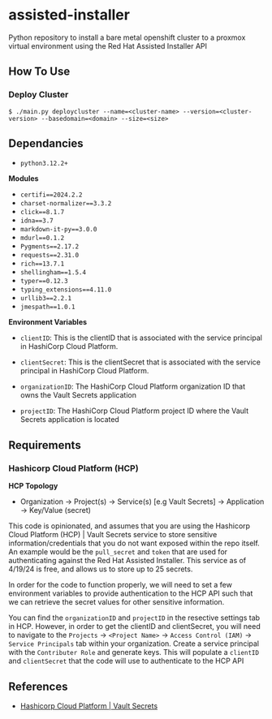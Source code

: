 # assisted-installer
Python repository to install a bare metal openshift cluster to a proxmox virtual environment using the Red Hat Assisted Installer API

## How To Use


### Deploy Cluster

    $ ./main.py deploycluster --name=<cluster-name> --version=<cluster-version> --basedomain=<domain> --size=<size>

## Dependancies

- `python3.12.2+`

**Modules**

- `certifi==2024.2.2`
- `charset-normalizer==3.3.2`
- `click==8.1.7`
- `idna==3.7`
- `markdown-it-py==3.0.0`
- `mdurl==0.1.2`
- `Pygments==2.17.2`
- `requests==2.31.0`
- `rich==13.7.1`
- `shellingham==1.5.4`
- `typer==0.12.3`
- `typing_extensions==4.11.0`
- `urllib3==2.2.1`
- `jmespath==1.0.1`

**Environment Variables** 

- `clientID`: This is the clientID that is associated with the service principal in HashiCorp Cloud Platform.

- `clientSecret`: This is the clientSecret that is associated with the service principal in HashiCorp Cloud Platform.

- `organizationID`: The HashiCorp Cloud Platform organization ID that owns the Vault Secrets application

- `projectID`: The HashiCorp Cloud Platform project ID where the Vault Secrets application is located


## Requirements

### Hashicorp Cloud Platform (HCP)

**HCP Topology**

- Organization -> Project(s) -> Service(s) [e.g Vault Secrets] -> Application -> Key/Value (secret)

This code is opinionated, and assumes that you are using the Hashicorp Cloud Platform (HCP) | Vault Secrets service to store sensitive information/credentials that you do not want exposed within the repo itself. An example would be the `pull_secret` and `token` that are used for authenticating against the Red Hat Assisted Installer. This service as of 4/19/24 is free, and allows us to store up to 25 secrets.

In order for the code to function properly, we will need to set a few environment variables to provide authentication to the HCP API such that we can retrieve the secret values for other sensitive information.

You can find the `organizationID` and `projectID` in the resective settings tab in HCP. However, in order to get the clientID and clientSecret, you will need to navigate to the `Projects` -> `<Project Name>` -> `Access Control (IAM)` -> `Service Principals` tab within your organization. Create a service principal with the `Contributer Role` and generate keys. This will populate a `clientID` and `clientSecret` that the code will use to authenticate to the HCP API


## References

- [Hashicorp Cloud Platform | Vault Secrets](https://developer.hashicorp.com/hcp/docs/vault-secrets)
